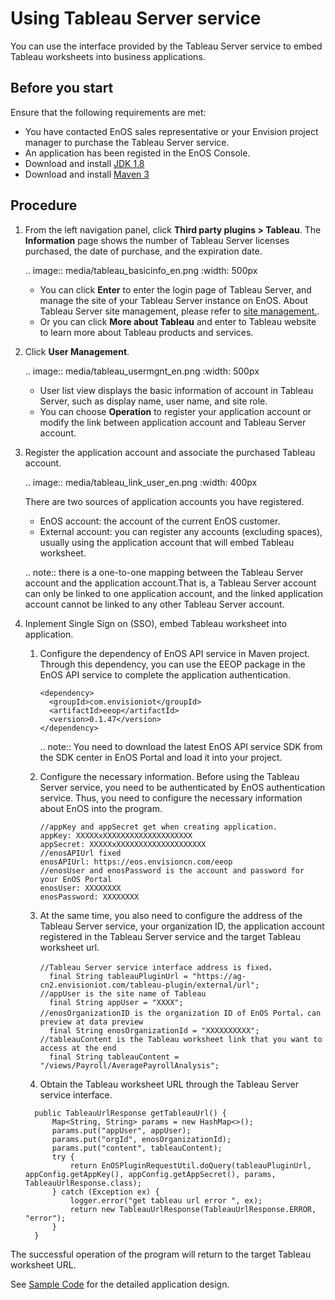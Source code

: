 # Using Tableau Server service
You can use the interface provided by the Tableau Server service to embed Tableau worksheets into business applications.

## Before you start

Ensure that the following requirements are met:

- You have contacted EnOS sales representative or your Envision project manager to purchase the Tableau Server service.
- An application has been registed in the EnOS Console.
- Download and install [JDK 1.8](http://www.oracle.com/technetwork/java/javase/downloads/jdk8-downloads-2133151.html)
- Download and install [Maven 3](https://maven.apache.org/install.html)

## Procedure

1. From the left navigation panel, click **Third party plugins > Tableau**. The **Information** page shows the number of Tableau Server licenses purchased, the date of purchase, and the expiration date.

   .. image:: media/tableau_basicinfo_en.png
      :width: 500px

   - You can click **Enter** to enter the login page of Tableau Server, and manage the site of your Tableau Server instance on EnOS. About Tableau Server site management, please refer to  [site management.](https://onlinehelp.tableau.com/current/server/en-us/manage_site.htm).
   - Or you can click **More about Tableau** and enter to Tableau website to learn more about Tableau products and services.

2. Click **User Management**.

   .. image:: media/tableau_usermgnt_en.png
      :width: 500px

   - User list view displays the basic information of account in Tableau Server, such as display name, user name, and site role.
   - You can choose **Operation** to register your application account or modify the link between application account and Tableau Server account.

3. Register the application account and associate the purchased Tableau account.

   .. image:: media/tableau_link_user_en.png
      :width: 400px

   There are two sources of application accounts you have registered.
   - EnOS account: the account of the current EnOS customer.
   - External account: you can register any accounts (excluding spaces), usually using the application account that will embed Tableau worksheet.

   .. note:: there is a one-to-one mapping between the Tableau Server account and the application account.That is, a Tableau Server account can only be linked to one application account, and the linked application account cannot be linked to any other Tableau Server account.

4. Inplement Single Sign on (SSO), embed Tableau worksheet into application.

   1. Configure the dependency of EnOS API service in Maven project. Through this dependency, you can use the EEOP package in the EnOS API service to complete the application authentication.

      ```
      <dependency>
	  	<groupId>com.envisioniot</groupId>
	  	<artifactId>eeop</artifactId>
	  	<version>0.1.47</version>
      </dependency>
      ```

      .. note:: You need to download the latest EnOS API service SDK from the SDK center in EnOS Portal and load it into your project.

   2. Configure the necessary information. Before using the Tableau Server service, you need to be authenticated by EnOS authentication service. Thus, you need to configure the necessary information about EnOS into the program.

      ```
      //appKey and appSecret get when creating application.
      appKey: XXXXXxXXXXXXXXXXXXXXXXXXXX
      appSecret: XXXXXxXXXXXXXXXXXXXXXXXXXX
      //enosAPIUrl fixed
      enosAPIUrl: https://eos.envisioncn.com/eeop
      //enosUser and enosPassword is the account and password for your EnOS Portal
      enosUser: XXXXXXXX
      enosPassword: XXXXXXXX
      ```

   3. At the same time, you also need to configure the address of the Tableau Server service, your organization ID, the application account registered in the Tableau Server service and the target Tableau worksheet url.

      ```
      //Tableau Server service interface address is fixed，
        final String tableauPluginUrl = "https://ag-cn2.envisioniot.com/tableau-plugin/external/url";
      //appUser is the site name of Tableau
        final String appUser = "XXXX";
      //enosOrganizationID is the organization ID of EnOS Portal，can preview at data preview
        final String enosOrganizationId = "XXXXXXXXXX";
      //tableauContent is the Tableau worksheet link that you want to access at the end     
        final String tableauContent = "/views/Payroll/AveragePayrollAnalysis";
      ```

    4. Obtain the Tableau worksheet URL through the Tableau Server service interface.

      ```
        public TableauUrlResponse getTableauUrl() {
            Map<String, String> params = new HashMap<>();
            params.put("appUser", appUser);
            params.put("orgId", enosOrganizationId);
            params.put("content", tableauContent);
            try {
                return EnOSPluginRequestUtil.doQuery(tableauPluginUrl, appConfig.getAppKey(), appConfig.getAppSecret(), params, TableauUrlResponse.class);
            } catch (Exception ex) {
                logger.error("get tableau url error ", ex);
                return new TableauUrlResponse(TableauUrlResponse.ERROR, "error");
            }
        }
      ```

The successful operation of the program will return to the target Tableau worksheet URL.

See [Sample Code](sample_code) for the detailed application design.
